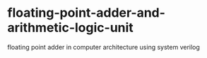 # floating-point-adder-and-arithmetic-logic-unit

floating point adder in computer architecture using system verilog
